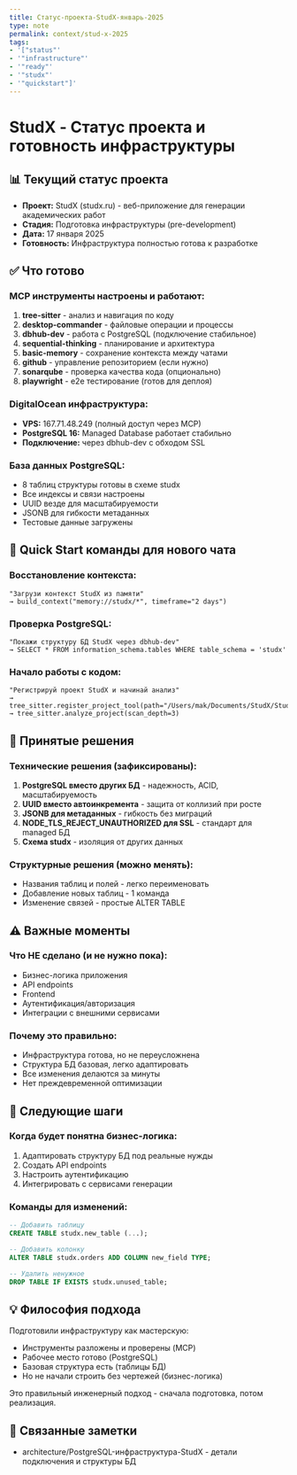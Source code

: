 ```yaml
---
title: Статус-проекта-StudX-январь-2025
type: note
permalink: context/stud-x-2025
tags:
- '["status"'
- '"infrastructure"'
- '"ready"'
- '"studx"'
- '"quickstart"]'
---
```


# StudX - Статус проекта и готовность инфраструктуры

## 📊 Текущий статус проекта
- **Проект:** StudX (studx.ru) - веб-приложение для генерации академических работ
- **Стадия:** Подготовка инфраструктуры (pre-development)
- **Дата:** 17 января 2025
- **Готовность:** Инфраструктура полностью готова к разработке

## ✅ Что готово

### MCP инструменты настроены и работают:
1. **tree-sitter** - анализ и навигация по коду
2. **desktop-commander** - файловые операции и процессы
3. **dbhub-dev** - работа с PostgreSQL (подключение стабильное)
4. **sequential-thinking** - планирование и архитектура
5. **basic-memory** - сохранение контекста между чатами
6. **github** - управление репозиторием (если нужно)
7. **sonarqube** - проверка качества кода (опционально)
8. **playwright** - e2e тестирование (готов для деплоя)

### DigitalOcean инфраструктура:
- **VPS:** 167.71.48.249 (полный доступ через MCP)
- **PostgreSQL 16:** Managed Database работает стабильно
- **Подключение:** через dbhub-dev с обходом SSL

### База данных PostgreSQL:
- 8 таблиц структуры готовы в схеме studx
- Все индексы и связи настроены
- UUID везде для масштабируемости
- JSONB для гибкости метаданных
- Тестовые данные загружены

## 🚀 Quick Start команды для нового чата

### Восстановление контекста:
```
"Загрузи контекст StudX из памяти"
→ build_context("memory://studx/*", timeframe="2 days")
```

### Проверка PostgreSQL:
```
"Покажи структуру БД StudX через dbhub-dev"
→ SELECT * FROM information_schema.tables WHERE table_schema = 'studx'
```

### Начало работы с кодом:
```
"Регистрируй проект StudX и начинай анализ"
→ tree_sitter.register_project_tool(path="/Users/mak/Documents/StudX/StudX")
→ tree_sitter.analyze_project(scan_depth=3)
```

## 📝 Принятые решения

### Технические решения (зафиксированы):
1. **PostgreSQL вместо других БД** - надежность, ACID, масштабируемость
2. **UUID вместо автоинкремента** - защита от коллизий при росте
3. **JSONB для метаданных** - гибкость без миграций
4. **NODE_TLS_REJECT_UNAUTHORIZED для SSL** - стандарт для managed БД
5. **Схема studx** - изоляция от других данных

### Структурные решения (можно менять):
- Названия таблиц и полей - легко переименовать
- Добавление новых таблиц - 1 команда
- Изменение связей - простые ALTER TABLE

## ⚠️ Важные моменты

### Что НЕ сделано (и не нужно пока):
- Бизнес-логика приложения
- API endpoints
- Frontend
- Аутентификация/авторизация
- Интеграции с внешними сервисами

### Почему это правильно:
- Инфраструктура готова, но не переусложнена
- Структура БД базовая, легко адаптировать
- Все изменения делаются за минуты
- Нет преждевременной оптимизации

## 🔄 Следующие шаги

### Когда будет понятна бизнес-логика:
1. Адаптировать структуру БД под реальные нужды
2. Создать API endpoints
3. Настроить аутентификацию
4. Интегрировать с сервисами генерации

### Команды для изменений:
```sql
-- Добавить таблицу
CREATE TABLE studx.new_table (...);

-- Добавить колонку
ALTER TABLE studx.orders ADD COLUMN new_field TYPE;

-- Удалить ненужное
DROP TABLE IF EXISTS studx.unused_table;
```

## 💡 Философия подхода

Подготовили инфраструктуру как мастерскую:
- Инструменты разложены и проверены (MCP)
- Рабочее место готово (PostgreSQL)
- Базовая структура есть (таблицы БД)
- Но не начали строить без чертежей (бизнес-логика)

Это правильный инженерный подход - сначала подготовка, потом реализация.

## 🔗 Связанные заметки
- architecture/PostgreSQL-инфраструктура-StudX - детали подключения и структуры БД